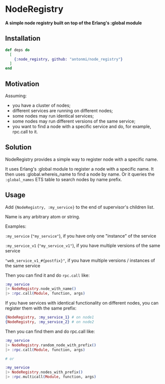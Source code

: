 # NodeRegistry

**A simple node registry built on top of the Erlang's :global module**

## Installation

```elixir
def deps do
  [
    {:node_registry, github: "antonmi/node_registry"}
  ]
end
```

## Motivation
Assuming:
- you have a cluster of nodes;
- different services are running on different nodes;
- some nodes may run identical services;
- some nodes may run different versions of the same service;
- you want to find a node with a specific service and do, for example, rpc.call to it.

## Solution
NodeRegistry provides a simple way to register node with a specific name.

It uses Erlang's :global module to register a node with a specific name.
It then uses :global.whereis_name to find a node by name.
Or it queries the `:global_names` ETS table to search nodes by name prefix.


## Usage
Add `{NodeRegistry, :my_service}` to the end of supervisor's children list.

Name is any arbitrary atom or string.

Examples:

`:my_service` (`"my_service"`), if you have only one "instance" of the service

`:my_service_v1` (`"my_service_v1"`), if you have multiple versions of the same service

`"web_service_v1_#{postfix}"`, if you have multiple versions / instances of the same service

Then you can find it and do `rpc.call` like:
```elixir
:my_service
|> NodeRegistry.node_with_name()
|> :rpc.call(Module, function, args)
```

If you have services with identical functionality on different nodes, you can register them with the same prefix:

```elixir
{NodeRegistry, :my_service_1} # on node1
{NodeRegistry, :my_service_2} # on node2
```

Then you can find them and do rpc.call like:
```elixir
:my_service
|> NodeRegistry.random_node_with_prefix()
|> :rpc.call(Module, function, args)

# or

:my_service
|> NodeRegistry.nodes_with_prefix()
|> :rpc.multicall(Module, function, args)
```






